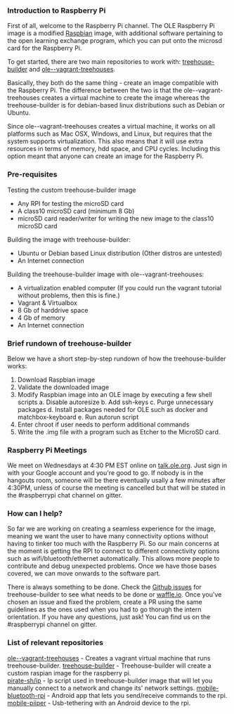 ### Introduction to Raspberry Pi
First of all, welcome to the Raspberry Pi channel. The OLE Raspberry Pi image is a modified [Raspbian](https://www.raspberrypi.org/downloads/raspbian/) image, with additional software pertaining to the open learning exchange program, which you can put onto the microsd card for the Raspberry Pi.

To get started, there are two main repositories to work with: [treehouse-builder](https://github.com/ole-vi/treehouse-builder) and  [ole--vagrant-treehouses](https://github.com/ole-vi/ole--vagrant-treehouses). 

Basically, they both do the same thing - create an image compatible with the Raspberry Pi. The difference between the two is that the ole--vagrant-treehouses creates a virtual machine to create the image whereas the treehouse-builder is for debian-based linux distributions such as Debian or Ubuntu. 

Since ole--vagrant-treehouses creates a virtual machine, it works on all platforms such as Mac OSX, Windows, and Linux, but requires that the system supports virtualization. This also means that it will use extra resources in terms of memory, hdd space, and CPU cycles. Including this option meant that anyone can create an image for the Raspberry Pi.

### Pre-requisites
Testing the custom treehouse-builder image
* Any RPI for testing the microSD card
* A class10 microSD card (minimum 8 Gb)
* microSD card reader/writer for writing the new image to the class10 microSD card

Building the image with treehouse-builder:
* Ubuntu or Debian based Linux distribution (Other distros are untested)
* An Internet connection

Building the treehouse-builder image with ole--vagrant-treehouses:
* A virtualization enabled computer (If you could run the vagrant tutorial without problems, then this is fine.) 
* Vagrant & Virtualbox
* 8 Gb of harddrive space
* 4 Gb of memory
* An Internet connection


### Brief rundown of treehouse-builder
Below we have a short step-by-step rundown of how the treehouse-builder works:

1. Download Raspbian image
2. Validate the downloaded image
3. Modify Raspbian image into an OLE image by executing a few shell scripts
a. Disable autoresize
b. Add ssh-keys
c. Purge unnecessary packages
d. Install packages needed for OLE such as docker and matchbox-keyboard
e. Run autorun script
4. Enter chroot if user needs to perform additional commands
5. Write the .img file with a program such as Etcher to the MicroSD card.

### Raspberry Pi Meetings
We meet on Wednesdays at 4:30 PM EST online on [talk.ole.org](talk.ole.org). Just sign in with your Google account and you're good to go. If nobody is in the hangouts room, someone will be there eventually usally a few minutes after 4:30PM, unless of course the meeting is cancelled but that will be stated in the #raspberrypi chat channel on gitter.

### How can I help?
So far we are working on creating a seamless experience for the image, meaning we want the user to have many connectivity options without having to tinker too much with the Raspberry Pi. So our main concerns at the moment is getting the RPI to connect to different connectivity options such as wifi/bluetooth/ethernet automatically. This allows more people to contribute and debug unexpected problems. Once we have those bases covered, we can move onwards to the software part. 

There is always something to be done. Check the [Github issues](https://github.com/ole-vi/treehouse-builder/issues) for treehouse-builder to see what needs to be done or [waffle.io](https://waffle.io/ole-vi/treehouse-builder). Once you've chosen an issue and fixed the problem, create a PR using the same guidelines as the ones used when you had to go thorugh the intern orientation. If you have any questions, just ask! You can find us on the #raspberrypi channel on gitter.

### List of relevant repositories
[ole--vagrant-treehouses](https://github.com/ole-vi/ole--vagrant-treehouses) - Creates a vagrant virtual machine that runs treehouse-builder.
[treehouse-builder](https://github.com/ole-vi/treehouse-builder) - Treehouse-builder will create a custom raspian image for the raspberry pi.  
[pirate-sh/ip](https://github.com/pirate-sh/ip) - Ip script used in treehouse-builder image that will let you manually connect to a network and change its' network settings.
[mobile-bluetooth-rpi](https://github.com/ole-vi/mobile-bluetooth-rpi) - Android app that lets you send/receive commands to the rpi.
[mobile-piiper](https://github.com/ole-vi/mobile-piiper) - Usb-tethering with an Android device to the rpi.  








